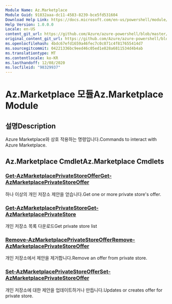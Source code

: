 ```yaml
---
Module Name: Az.Marketplace
Module Guid: 91832aaa-dc11-4583-8239-bce5fd531604
Download Help Link: https://docs.microsoft.com/en-us/powershell/module/az.marketplace
Help Version: 1.0.0.0
Locale: en-US
content_git_url: https://github.com/Azure/azure-powershell/blob/master/src/Marketplace/Marketplace/help/Az.Marketplace.md
original_content_git_url: https://github.com/Azure/azure-powershell/blob/master/src/Marketplace/Marketplace/help/Az.Marketplace.md
ms.openlocfilehash: 4bdc67efd1659a46fec7c0c071c4f817655414d7
ms.sourcegitcommit: 04221336bc9eed46c05ed1e828a6811534d4b4ab
ms.translationtype: MT
ms.contentlocale: ko-KR
ms.lasthandoff: 12/08/2020
ms.locfileid: "98329937"
---
```

# <span data-ttu-id="73381-101">Az.Marketplace 모듈</span><span class="sxs-lookup"><span data-stu-id="73381-101">Az.Marketplace Module</span></span>
## <span data-ttu-id="73381-102">설명</span><span class="sxs-lookup"><span data-stu-id="73381-102">Description</span></span>
<span data-ttu-id="73381-103">Azure Marketplace와 상호 작용하는 명령입니다.</span><span class="sxs-lookup"><span data-stu-id="73381-103">Commands to interact with Azure Marketplace.</span></span>

## <span data-ttu-id="73381-104">Az.Marketplace Cmdlet</span><span class="sxs-lookup"><span data-stu-id="73381-104">Az.Marketplace Cmdlets</span></span>
### [<span data-ttu-id="73381-105">Get-AzMarketplacePrivateStoreOffer</span><span class="sxs-lookup"><span data-stu-id="73381-105">Get-AzMarketplacePrivateStoreOffer</span></span>](Get-AzMarketplacePrivateStoreOffer.md)
<span data-ttu-id="73381-106">하나 이상의 개인 저장소 제안을 얻습니다.</span><span class="sxs-lookup"><span data-stu-id="73381-106">Get one or more private store's offer.</span></span>

### [<span data-ttu-id="73381-107">Get-AzMarketplacePrivateStore</span><span class="sxs-lookup"><span data-stu-id="73381-107">Get-AzMarketplacePrivateStore</span></span>](Get-AzMarketplacePrivateStore.md)
<span data-ttu-id="73381-108">개인 저장소 목록 다운로드</span><span class="sxs-lookup"><span data-stu-id="73381-108">Get private store list</span></span>

### [<span data-ttu-id="73381-109">Remove-AzMarketplacePrivateStoreOffer</span><span class="sxs-lookup"><span data-stu-id="73381-109">Remove-AzMarketplacePrivateStoreOffer</span></span>](Remove-AzMarketplacePrivateStoreOffer.md)
<span data-ttu-id="73381-110">개인 저장소에서 제안을 제거합니다.</span><span class="sxs-lookup"><span data-stu-id="73381-110">Remove an offer from private store.</span></span>

### [<span data-ttu-id="73381-111">Set-AzMarketplacePrivateStoreOffer</span><span class="sxs-lookup"><span data-stu-id="73381-111">Set-AzMarketplacePrivateStoreOffer</span></span>](Set-AzMarketplacePrivateStoreOffer.md)
<span data-ttu-id="73381-112">개인 저장소에 대한 제안을 업데이트하거나 만듭니다.</span><span class="sxs-lookup"><span data-stu-id="73381-112">Updates or creates offer for private store.</span></span>

